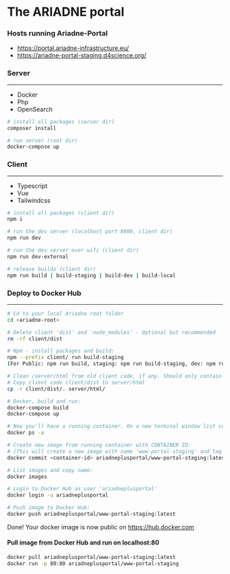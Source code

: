 # The ARIADNE portal

### Hosts running Ariadne-Portal

- https://portal.ariadne-infrastructure.eu/
- https://ariadne-portal-staging.d4science.org/

### Server
---

- Docker
- Php
- OpenSearch

``` bash
# install all packages (server dir)
composer install

# run server (root dir)
docker-compose up

```

### Client
---

- Typescript
- Vue
- Tailwindcss

``` bash
# install all packages (client dir)
npm i

# run the dev server (localhost port 8080, client dir)
npm run dev

# run the dev server over wifi (client dir)
npm run dev-external

# release builds (client dir)
npm run build | build-staging | build-dev | build-local

```

### Deploy to Docker Hub
---

``` bash
# Cd to your local Ariadne root folder
cd <ariadne-root>

# Delete client 'dist' and 'node_modules' - Optional but recommended
rm -rf client/dist

# Npm - install packages and build:
npm --prefix client/ run build-staging
(For Public: npm run build, staging: npm run build-staging, dev: npm run build-dev)

# Clean /server/html from old client code, if any. Should only contain folder '/api' with backend code.
# Copy client code client/dist to server/html
cp -r client/dist/. server/html/

# Docker, build and run:
docker-compose build
docker-compose up

# Now you'll have a running container. On a new terminal window list containers and copy container id:
docker ps -a

# Create new image from running container with CONTAINER ID:
# (This will create a new image with name 'www-portal-staging' and tag 'latest')
docker commit <container-id> ariadneplusportal/www-portal-staging:latest

# List images and copy name:
docker images

# Login to Docker Hub as user 'ariadneplusportal'
docker login -u ariadneplusportal

# Push image to Docker Hub:
docker push ariadneplusportal/www-portal-staging:latest

```

Done! Your docker image is now public on https://hub.docker.com

#### Pull image from Docker Hub and run on localhost:80
``` bash
docker pull ariadneplusportal/www-portal-staging:latest
docker run -p 80:80 ariadneplusportal/www-portal-staging
```
